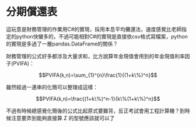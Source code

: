 # 分期償還表

這玩意是財務管理的作業用C#的實現，採用本息平均攤還法，速度感覺比老師指定的python快蠻多的，不過可能相對C#的實現是直接依csv格式寫檔案，python的實現是多過了一層pandas.DataFrame的關係？

財務管理的公式好多都涉及大量求和，比方說算年金現值會用到的年金現值利率因子(PVIFA)：
```math
PVIFA(k,n)=\sum_{1}^{n}\frac{1}{(1+k\%)^n}
```

雖然經過一連串的化簡可以整理成這樣：
```math
PVIFA(k,n)=\frac{(1+k\%)^n-1}{k\%(1+k\%)^n}
```

不過有時候總感覺化簡後的公式比起原式要難背，反正考試會用工程計算機？到時候注意要弄到能夠直接算 $\Sigma$ 的型號應該就可以了

